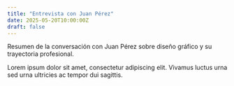 ```yaml
---
title: "Entrevista con Juan Pérez"
date: 2025-05-20T10:00:00Z
draft: false
---
```


Resumen de la conversación con Juan Pérez sobre diseño gráfico y su trayectoria profesional.

<!--more-->
Lorem ipsum dolor sit amet, consectetur adipiscing elit. Vivamus luctus urna sed urna ultricies ac tempor dui sagittis.
